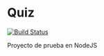 Quiz
======================
 
[![Build Status](https://travis-ci.org/SRJ9/quiz.svg?branch=master)](https://travis-ci.org/SRJ9/quiz)
 
Proyecto de prueba en NodeJS
